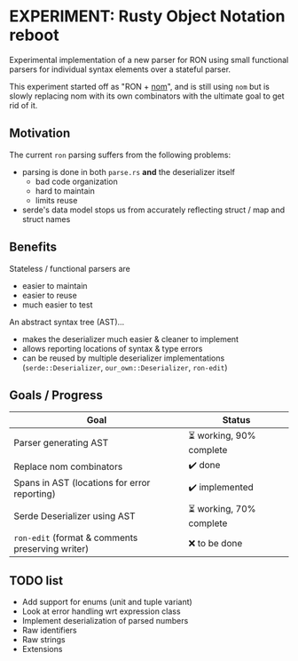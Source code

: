 # EXPERIMENT: Rusty Object Notation reboot

Experimental implementation of a new parser for RON using small functional parsers
for individual syntax elements over a stateful parser.

This experiment started off as "RON + [nom](https://github.com/Geal/nom)", and is still using `nom`
but is slowly replacing nom with its own combinators with the ultimate goal to get rid of it.

## Motivation

The current `ron` parsing suffers from the following problems:

* parsing is done in both `parse.rs` **and** the deserializer itself
    * bad code organization
    * hard to maintain
    * limits reuse
* serde's data model stops us from accurately reflecting struct / map and struct names

## Benefits

Stateless / functional parsers are

* easier to maintain
* easier to reuse
* much easier to test

An abstract syntax tree (AST)...

* makes the deserializer much easier & cleaner to implement
* allows reporting locations of syntax & type errors
* can be reused by multiple deserializer implementations (`serde::Deserializer`, `our_own::Deserializer`, `ron-edit`)

## Goals / Progress

| Goal                                             | Status                                         |
|--------------------------------------------------|------------------------------------------------|
| Parser generating AST                            | :hourglass_flowing_sand: working, 90% complete |
| Replace nom combinators                          | :heavy_check_mark: done                        |
| Spans in AST (locations for error reporting)     | :heavy_check_mark: implemented                 |
| Serde Deserializer using AST                     | :hourglass_flowing_sand: working, 70% complete |
| `ron-edit` (format & comments preserving writer) | :x: to be done                                 |

## TODO list

* Add support for enums (unit and tuple variant)
* Look at error handling wrt expression class
* Implement deserialization of parsed numbers
* Raw identifiers
* Raw strings
* Extensions
